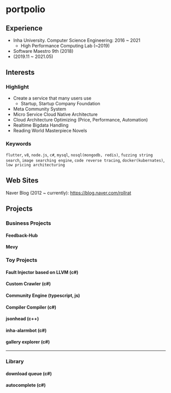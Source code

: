 # portpolio

## Experience

 - Inha University. Computer Science Engineering: 2016 ~ 2021
   - High Performance Computing Lab (~2019)
 - Software Maestro 9th (2018)
 - (2019.11 ~ 2021.05)

## Interests

### Highlight

 - Create a service that many users use
   - Startup, Startup Company Foundation
 - Meta Community System
 - Micro Service Cloud Native Architecture
 - Cloud Architecture Optimizing (Price, Performance, Automation)
 - Realtime Bigdata Handling
 - Reading World Masterpiece Novels

### Keywords

`flutter`, `v8`, `node.js`, `c#`, `mysql`, `nosql(mongodb, redis)`, `fuzzing string search`, `image searching engine`, `code reverse tracing`,
`docker(kubernates)`, `low pricing architecturing`

## Web Sites

Naver Blog (2012 ~ currently): https://blog.naver.com/rollrat

## Projects

### Business Projects

#### Feedback-Hub

#### Mevy

### Toy Projects

#### Fault Injector based on LLVM (c#)
 
#### Custom Crawler (c#)

#### Community Engine (typescript, js)

#### Compiler Compiler (c#)

#### jsonhead (c++)

#### inha-alarmbot (c#)

#### gallery explorer (c#)

---

### Library

#### download queue (c#)

#### autocomplete (c#)
